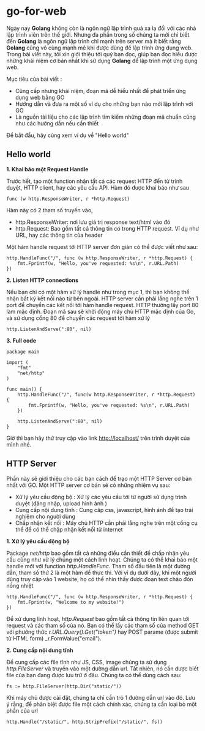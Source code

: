 # go-for-web

Ngày nay **Golang** không còn là ngôn ngữ lập trình quá xa lạ đối với các nhà lập trình viên trên thế giới. Nhưng đa phần trong số chúng ta mới chỉ biết đến **Golang** là ngôn ngữ lập trình chỉ mạnh trên server mà ít biết rằng **Golang** cũng vô cùng mạnh mẽ khi được dùng để lập trình ứng dụng web. Trong bài viết này, tôi xin giới thiệu tới quý bạn đọc, giúp bạn đọc hiểu được những khái niệm cơ bản nhất khi sử dụng **Golang** để lập trình một ứng dụng web. 

Mục tiêu của bài viết :

- Cũng cấp nhưng khái niệm, đoạn mã dễ hiểu nhất để phát triển ứng dụng web bằng GO
- Hướng dẫn và đưa ra một số ví dụ cho những bạn nào mới lập trình với GO
- Là nguồn tài liệu cho các lập trình tìm kiếm những đoạn mã chuẩn cũng như các hướng dẫn nếu cần thiết

Để bắt đầu, hãy cùng xem ví dụ về "Hello world"

## Hello world

**1. Khai báo một Request Handle**

Trước hết, tạo một function nhận tất cả các request HTTP đến từ trình duyệt, HTTP client, hay các yêu cầu API. Hàm đó được khai báo như sau

```
func (w http.ResponseWriter, r *http.Request)
```

Hàm này có 2 tham số truyền vào, 

- http.ResponseWriter: nơi lưu giá trị response text/html vào đó
- http.Request: Bao gồm tất cả thông tin có trong HTTP request. Ví dụ như URL, hay các thông tin của header

Một hàm handle request tới HTTP server đơn giản có thể được viết như sau:

```
http.HandleFunc("/", func (w http.ResponseWriter, r *http.Request) {
    fmt.Fprintf(w, "Hello, you've requested: %s\n", r.URL.Path)
})
```

**2. Listen HTTP connections**

Nếu bạn chỉ có một hàm xử lý handle như trong mục 1, thì bạn không thể nhận bất ký kết nối nào từ bên ngoài. HTTP server cần phải lắng nghe trên 1 port để chuyển các kết nối tới hàm handle request. HTTP thường lấy port 80 làm mặc định. Đoạn mã sau sẽ khởi động máy chủ HTTP mặc định của Go, và sử dụng cổng 80 để chuyển các request tới hàm xử lý

```
http.ListenAndServe(":80", nil)

```

**3. Full code**

```
package main

import (
    "fmt"
    "net/http"
)

func main() {
    http.HandleFunc("/", func(w http.ResponseWriter, r *http.Request) {
        fmt.Fprintf(w, "Hello, you've requested: %s\n", r.URL.Path)
    })

    http.ListenAndServe(":80", nil)
}

```

Giờ thì bạn hãy thử truy cập vào link [http://localhost/](http://localhost/) trên trình duyệt của mình nhé. 

## HTTP Server

Phần này sẽ giới thiệu cho các bạn cách để trạo một HTTP Server cơ bản nhất với GO. Một HTTP server cơ bản sẽ có những nhiệm vụ sau: 

- Xử lý yêu cầu động bộ : Xử lý các yêu cầu tới từ người sử dụng trình duyệt (đăng nhập, upload hình ảnh )
- Cung cấp nội dung tĩnh : Cung câp css, javascript, hình ảnh để tạo trải nghiệm cho người dùng 
- Chấp nhận kết nối : Máy chủ HTTP cần phải lắng nghe trên một cổng cụ thể để có thể chập nhận kết nối từ internet

**1. Xử lý yêu cầu động bộ**

Package _net/http_ bao gồm tất cả những điều cần thiết để chấp nhận yêu cầu cũng như xử lý chúng một cách linh hoạt. Chúng ta có thể khai báo một handle mới với function _http.HandleFunc_. Tham số đầu tiên là một đường dẫn, tham số thứ 2 là một hàm để thực thi. Với ví dụ dưới đây, khi một người dùng truy cập vào 1 website, họ có thể nhìn thấy được đoạn text chào đón nồng nhiệt 

```
http.HandleFunc("/", func (w http.ResponseWriter, r *http.Request) {
    fmt.Fprint(w, "Welcome to my website!")
})
```

Để xử dụng linh hoạt, _http.Request_ bao gồm tất cả thông tin liên quan tới request và các tham số của nó. Bạn có thể lấy các tham số của method GET với phướng thức _r.URL.Query().Get("token")_ hay POST parame (được submit từ HTML form) _r.FormValue("email").

**2. Cung cấp nội dung tĩnh**

Để cung cấp các file tĩnh như JS, CSS, image chúng ta sử dụng _http.FileServer_ và truyền vào một đường dẫn url. Tất nhiên, nó cần được biết file của bạn đang được lưu trữ ở đâu. Chúng ta có thể dùng cách sau:

```
fs := http.FileServer(http.Dir("static/"))
```

Khi máy chủ được cài đặt, chúng ta chỉ cần trỏ 1 đường dẫn url vào đó. Lưu ý rằng, để phân biệt được file một cách chính xác, chúng ta cần loại bỏ một phần của url

```
http.Handle("/static/", http.StripPrefix("/static/", fs))
```

